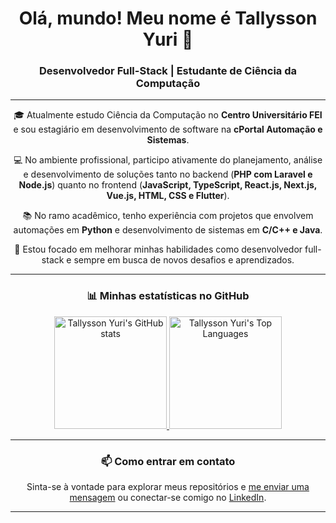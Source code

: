 
<h1 align="center">Olá, mundo! Meu nome é Tallysson Yuri 👋</h1>
<h3 align="center">Desenvolvedor Full-Stack | Estudante de Ciência da Computação</h3>

---

<p align="center">
  🎓 Atualmente estudo Ciência da Computação no <strong>Centro Universitário FEI</strong> e sou estagiário em desenvolvimento de software na <strong>cPortal Automação e Sistemas</strong>.
</p>

<p align="center">
  💻 No ambiente profissional, participo ativamente do planejamento, análise e desenvolvimento de soluções tanto no backend (<strong>PHP com Laravel e Node.js</strong>) quanto no frontend (<strong>JavaScript, TypeScript, React.js, Next.js, Vue.js, HTML, CSS e Flutter</strong>).
</p>

<p align="center">
  📚 No ramo acadêmico, tenho experiência com projetos que envolvem automações em <strong>Python</strong> e desenvolvimento de sistemas em <strong>C/C++ e Java</strong>.
</p>

<p align="center">
  🚀 Estou focado em melhorar minhas habilidades como desenvolvedor full-stack e sempre em busca de novos desafios e aprendizados.
</p>

---

<h3 align="center">📊 Minhas estatísticas no GitHub</h3>

<p align="center">
  <a href="https://github.com/tallyssonyuri">
    <img height="180em" src="https://github-readme-stats.vercel.app/api?username=tallyssonyuri&show_icons=true&theme=dracula" alt="Tallysson Yuri's GitHub stats" />
  </a>
  <a href="https://github.com/tallyssonyuri">
    <img height="180em" src="https://github-readme-stats.vercel.app/api/top-langs/?username=tallyssonyuri&layout=compact&theme=dracula" alt="Tallysson Yuri's Top Languages" />
  </a>
</p>

---

<h3 align="center">📫 Como entrar em contato</h3>

<p align="center">
  Sinta-se à vontade para explorar meus repositórios e <a href="mailto:tallyssonyuri03@gmail.com">me enviar uma mensagem</a> ou conectar-se comigo no <a href="https://www.linkedin.com/in/tallysson-yuri/">LinkedIn</a>.
</p>

---
